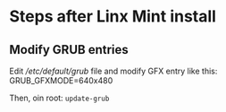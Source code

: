 # Steps after Linx Mint install

## Modify GRUB entries

Edit */etc/default/grub* file and modify GFX entry like this: GRUB_GFXMODE=640x480

Then, oin root: ```update-grub```
